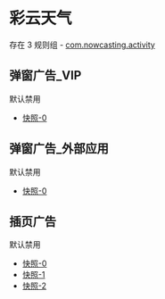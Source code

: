 # 彩云天气

存在 3 规则组 - [com.nowcasting.activity](/src/apps/com.nowcasting.activity.ts)

## 弹窗广告\_VIP

默认禁用

- [快照-0](https://i.gkd.li/i/13405130)

## 弹窗广告\_外部应用

默认禁用

- [快照-0](https://i.gkd.li/i/13405131)

## 插页广告

默认禁用

- [快照-0](https://i.gkd.li/i/13690826)
- [快照-1](https://i.gkd.li/i/13690822)
- [快照-2](https://i.gkd.li/i/13690830)
